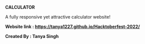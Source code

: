 **CALCULATOR**

A fully responsive yet attractive calculator website!

**Website link : https://tanya1227.github.io/Hacktoberfest-2022/**

**Created By : Tanya Singh**
